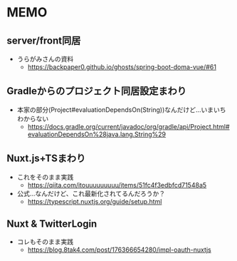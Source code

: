  MEMO
 ===

## server/front同居

- うらがみさんの資料
  - https://backpaper0.github.io/ghosts/spring-boot-doma-vue/#61

## Gradleからのプロジェクト同居設定まわり

- 本家の部分(Project#evaluationDependsOn(String))なんだけど…いまいちわからない
  - https://docs.gradle.org/current/javadoc/org/gradle/api/Project.html#evaluationDependsOn%28java.lang.String%29

## Nuxt.js+TSまわり

- これをそのまま実践
  - https://qiita.com/itouuuuuuuuu/items/51fc4f3edbfcd71548a5
- 公式…なんだけど、これ最新化されてるんだろうか？
  - https://typescript.nuxtjs.org/guide/setup.html

## Nuxt & TwitterLogin

- コレもそのまま実践
  - https://blog.8tak4.com/post/176366654280/impl-oauth-nuxtjs